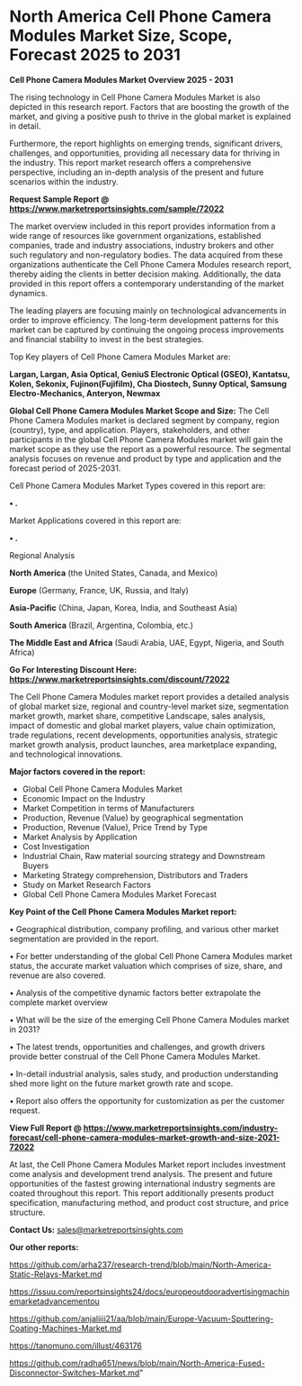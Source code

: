  # North America Cell Phone Camera Modules Market Size, Scope, Forecast 2025 to 2031

<Strong> Cell Phone Camera Modules Market Overview 2025 - 2031</strong>

The rising technology in Cell Phone Camera Modules Market is also depicted in this research report. Factors that are boosting the growth of the market, and giving a positive push to thrive in the global market is explained in detail.

Furthermore, the report highlights on emerging trends, significant drivers, challenges, and opportunities, providing all necessary data for thriving in the industry. This report market research offers a comprehensive perspective, including an in-depth analysis of the present and future scenarios within the industry.

<strong>Request Sample Report @ <a href=https://www.marketreportsinsights.com/sample/72022>https://www.marketreportsinsights.com/sample/72022</a></strong>

The market overview included in this report provides information from a wide range of resources like government organizations, established companies, trade and industry associations, industry brokers and other such regulatory and non-regulatory bodies. The data acquired from these organizations authenticate the Cell Phone Camera Modules research report, thereby aiding the clients in better decision making. Additionally, the data provided in this report offers a contemporary understanding of the market dynamics.

The leading players are focusing mainly on technological advancements in order to improve efficiency. The long-term development patterns for this market can be captured by continuing the ongoing process improvements and financial stability to invest in the best strategies.

Top Key players of Cell Phone Camera Modules Market are:

<strong>Largan, Largan, Asia Optical, GeniuS Electronic Optical (GSEO), Kantatsu, Kolen, Sekonix, Fujinon(Fujifilm), Cha Diostech, Sunny Optical, Samsung Electro-Mechanics, Anteryon, Newmax</strong>

<strong><b>Global Cell Phone Camera Modules Market Scope and Size:</b></strong>
The Cell Phone Camera Modules market is declared segment by company, region (country), type, and application. Players, stakeholders, and other participants in the global Cell Phone Camera Modules market will gain the market scope as they use the report as a powerful resource. The segmental analysis focuses on revenue and product by type and application and the forecast period of 2025-2031.

Cell Phone Camera Modules Market Types covered in this report are:

<strong>• .</strong>

Market Applications covered in this report are:

<strong>• .</strong> 

Regional Analysis

<strong>North America</strong> (the United States, Canada, and Mexico)

<strong>Europe</strong> (Germany, France, UK, Russia, and Italy)

<strong>Asia-Pacific</strong> (China, Japan, Korea, India, and Southeast Asia)

<strong>South America</strong> (Brazil, Argentina, Colombia, etc.)

<strong>The Middle East and Africa</strong> (Saudi Arabia, UAE, Egypt, Nigeria, and South Africa)

<strong>Go For Interesting Discount Here: <a href=https://www.marketreportsinsights.com/discount/72022>https://www.marketreportsinsights.com/discount/72022</a></strong>

The Cell Phone Camera Modules market report provides a detailed analysis of global market size, regional and country-level market size, segmentation market growth, market share, competitive Landscape, sales analysis, impact of domestic and global market players, value chain optimization, trade regulations, recent developments, opportunities analysis, strategic market growth analysis, product launches, area marketplace expanding, and technological innovations.

<strong><b>Major factors covered in the report:</b></strong>
<ul>
  <li>Global Cell Phone Camera Modules Market </li>
  <li>Economic Impact on the Industry</li>
  <li>Market Competition in terms of Manufacturers</li>
  <li>Production, Revenue (Value) by geographical segmentation</li>
  <li>Production, Revenue (Value), Price Trend by Type</li>
  <li>Market Analysis by Application</li>
  <li>Cost Investigation</li>
  <li>Industrial Chain, Raw material sourcing strategy and Downstream Buyers</li>
  <li>Marketing Strategy comprehension, Distributors and Traders</li>
  <li>Study on Market Research Factors</li>
  <li>Global Cell Phone Camera Modules Market Forecast</li>
</ul>

<strong><b>Key Point of the Cell Phone Camera Modules Market report:</b></strong>

• Geographical distribution, company profiling, and various other market segmentation are provided in the report.

• For better understanding of the global Cell Phone Camera Modules market status, the accurate market valuation which comprises of size, share, and revenue are also covered.

• Analysis of the competitive dynamic factors better extrapolate the complete market overview

• What will be the size of the emerging Cell Phone Camera Modules market in 2031?

• The latest trends, opportunities and challenges, and growth drivers provide better construal of the Cell Phone Camera Modules Market.

• In-detail industrial analysis, sales study, and production understanding shed more light on the future market growth rate and scope.

• Report also offers the opportunity for customization as per the customer request.

<strong><b>View Full Report @ <a href=https://www.marketreportsinsights.com/industry-forecast/cell-phone-camera-modules-market-growth-and-size-2021-72022>https://www.marketreportsinsights.com/industry-forecast/cell-phone-camera-modules-market-growth-and-size-2021-72022</a></b></strong>


At last, the Cell Phone Camera Modules Market report includes investment come analysis and development trend analysis. The present and future opportunities of the fastest growing international industry segments are coated throughout this report. This report additionally presents product specification, manufacturing method, and product cost structure, and price structure.

<strong>Contact Us:</strong>
sales@marketreportsinsights.com

<strong>Our other reports:</strong>

<a href=https://github.com/arha237/research-trend/blob/main/North-America-Static-Relays-Market.md>https://github.com/arha237/research-trend/blob/main/North-America-Static-Relays-Market.md</a>

<a href=https://issuu.com/reportsinsights24/docs/europeoutdooradvertisingmachinemarketadvancementou>https://issuu.com/reportsinsights24/docs/europeoutdooradvertisingmachinemarketadvancementou</a>

<a href=https://github.com/anjaliiii21/aa/blob/main/Europe-Vacuum-Sputtering-Coating-Machines-Market.md>https://github.com/anjaliiii21/aa/blob/main/Europe-Vacuum-Sputtering-Coating-Machines-Market.md</a>

<a href=https://tanomuno.com/illust/463176>https://tanomuno.com/illust/463176</a>

<a href=https://github.com/radha651/news/blob/main/North-America-Fused-Disconnector-Switches-Market.md>https://github.com/radha651/news/blob/main/North-America-Fused-Disconnector-Switches-Market.md</a>"
